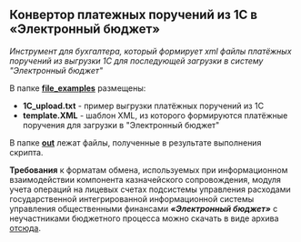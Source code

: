 Конвертор платежных поручений из 1С в «Электронный бюджет»
----
*Инструмент для бухгалтера, который формирует xml файлы платёжных поручений из выгрузки 1С для последующей загрузки в систему "Электронный бюджет"*

В папке **[file_examples](https://github.com/Nigredo499/kazna/tree/master/file_examples)** размещены:
- **1C_upload.txt** - пример выгрузки платёжных поручений из 1С
- **template.XML** - шаблон XML, из которого формируются платёжные поручения для загрузки в "Электронный бюджет"

В папке **[out](https://github.com/Nigredo499/kazna/tree/master/out)** лежат файлы, полученные в результате выполнения скрипта.

**Требования** к форматам обмена, используемых при информационном взаимодействии компонента казначейского сопровождения, модуля учета операций на лицевых счетах подсистемы управления расходами государственной интегрированной информационной системы управления общественными финансами ***«Электронный бюджет»*** с неучастниками бюджетного процесса можно скачать в виде архива [отсюда](https://roskazna.gov.ru/upload/iblock/257/Albom-PUR-KS-klienty-6.0_13266_21_09_2021_ver1_.rar).
